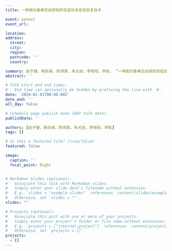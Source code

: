 ```yaml
---
title: 一种面向鲁棒无线感知的信道状态信息恢复技术

event: patent
event_url: 

location: 
address:
  street: 
  city: 
  region: 
  postcode: ''
  country: 

summary: 赵子健，韩凯峰，陈琪美，朱光旭，李晓阳，李航， “一种面向鲁棒无线感知的信道状态信息恢复技术”
abstract: ''

# Talk start and end times.
#   End time can optionally be hidden by prefixing the line with `#`.
date: '2024-01-01T00:00:00Z'
date_end: ''
all_day: false

# Schedule page publish date (NOT talk date).
publishDate: ''

authors: [赵子健，韩凯峰，陈琪美，朱光旭，李晓阳，李航]
tags: []

# Is this a featured talk? (true/false)
featured: false

image:
  caption: ''
  focal_point: Right


# Markdown Slides (optional).
#   Associate this talk with Markdown slides.
#   Simply enter your slide deck's filename without extension.
#   E.g. `slides = "example-slides"` references `content/slides/example-slides.md`.
#   Otherwise, set `slides = ""`.
slides: ""

# Projects (optional).
#   Associate this post with one or more of your projects.
#   Simply enter your project's folder or file name without extension.
#   E.g. `projects = ["internal-project"]` references `content/project/deep-learning/index.md`.
#   Otherwise, set `projects = []`.
projects:
  - []
---
```

